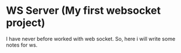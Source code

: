 # WS Server (My first websocket project)

I have never before worked with web socket. So, here i will write some notes for ws.

